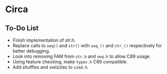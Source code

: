 # Circa
## To-Do List
- Finish implementation of str.h.
- Replace calls to `seq()` and `str()` with `seq_()` and `str_()` respectively for better debugging.
- Look into removing FAM from `str.h` and `seq.h` to allow C89 usage.
- Using feature checking, make `types.h` C89 compatible.
- Add shuffles and swizzles to `simd.h`.
